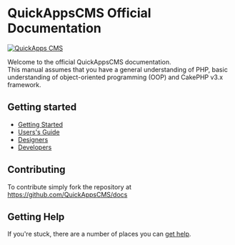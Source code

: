QuickAppsCMS Official Documentation
===================================

[![QuickApps CMS](https://raw.github.com/QuickAppsCMS/docs/2.x/img/logo.png)](http://www.quickappscms.org)

Welcome to the official QuickAppsCMS documentation.  
This manual assumes that you have a general understanding of PHP, basic
understanding of object-oriented programming (OOP) and CakePHP v3.x framework.



Getting started
---------------

* [Getting Started](getting-started/index.md)
* [Users's Guide](users/index.md)
* [Designers](designers/index.md)
* [Developers](developers/index.md)



Contributing
------------

To contribute simply fork the repository at https://github.com/QuickAppsCMS/docs



Getting Help
------------

If you're stuck, there are a number of places you can [get help](getting-started/help.md).